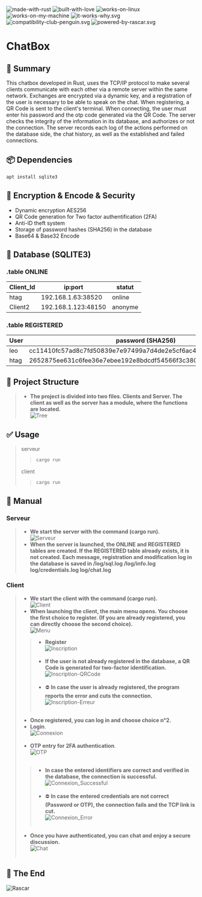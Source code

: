 ![made-with-rust](img/made-with-rust.svg?style=centerme)
![built-with-love](img/built-with-love.svg?style=centerme)
![works-on-linux](img/works-on-linux.svg?style=centerme)
![works-on-my-machine](img/works-on-my-machine.svg?style=centerme)
![it-works-why.svg](img/it-works-why.svg?style=centerme)
![compatibility-club-penguin.svg](img/compatibility-club-penguin.svg?style=centerme)
![powered-by-rascar.svg](img/powered-by-rascar.svg?style=centerme)

# ChatBox

## 🚩 Summary
This chatbox developed in Rust, uses the TCP/IP protocol to make several clients communicate with each other via a remote server within the same network. Exchanges are encrypted via a dynamic key, and a registration of the user is necessary to be able to speak on the chat. When registering, a QR Code is sent to the client's terminal. When connecting, the user must enter his password and the otp code generated via the QR Code. The server checks the integrity of the information in its database, and authorizes or not the connection. The server records each log of the actions performed on the database side, the chat history, as well as the established and failed connections.


## 📦 Dependencies
```bash
apt install sqlite3
```

## 🔐 Encryption & Encode & Security
- Dynamic encryption AES256
- QR Code generation for Two factor authentification (2FA)
- Anti-ID theft system
- Storage of password hashes (SHA256) in the database
- Base64 & Base32 Encode

## 🎨 Database (SQLITE3)
### .table ONLINE
| Client_Id |        ip:port        | statut  |
|-----------|-----------------------|---------|
|  htag     |  192.168.1.63:38520   | online  |
|  Client2  |  192.168.1.123:48150  | anonyme |

### .table REGISTERED
| User |                           password (SHA256)                              |      ip:port (last)     |    statut   |  online  |
|------|--------------------------------------------------------------------------|-------------------------|-------------|----------|
| leo  |     cc11410fc57ad8c7fd50839e7e97499a7d4de2e5cf6ac432ea848bbf6bcd1a67     |   192.168.1.63:38600    |     ko      |    ko    |
| htag |     2652875ee631c6fee36e7ebee192e8bdcdf54566f3c380e7bd3feb2adbc879e4     |   192.168.1.63:38520    |     ok      |    ok    |

## 🥡 Project Structure
> - **The project is divided into two files. Clients and Server. The client as well as the server has a module, where the functions are located.**<br>
![Tree](img/tree.png?style=centerme)

## ✅ Usage
> serveur
>>```bash
>>cargo run
>>```
> client
>>```bash
>>cargo run
>>```


## 📕 Manual

### Serveur
> - **We start the server with the command (cargo run).**<br>
![Serveur](img/serveur.png?style=centerme)
> - **When the server is launched, the ONLINE and REGISTERED tables are created. If the REGISTERED table already exists, it is not created. Each message, registration and modification log in the database is saved in /log/sql.log /log/info.log log/credentials.log log/chat.log**<br>

### Client
> - **We start the client with the command (cargo run).**<br>
![Client](img/client.png?style=centerme)
> - **When launching the client, the main menu opens. You choose the first choice to register. (If you are already registered, you can directly choose the second choice).**<br>
![Menu](img/menu.png?style=centerme)
>> - **Register**<br>
![Inscription](img/inscription.png?style=centerme)<br></br>
>> - **If the user is not already registered in the database, a QR Code is generated for two-factor identification.**<br>
![Inscription-QRCode](img/inscription_qrcode.png?style=centerme)<br></br>
>> - ⛔ **In case the user is already registered, the program reports the error and cuts the connection.**<br>
![Inscription-Erreur](img/inscription_erreur.png?style=centerme)<br></br>
> - **Once registered, you can log in and choose choice n°2.**
> - **Login**.<br>
![Connexion](img/connexion.png?style=centerme)<br></br>
> - **OTP entry for 2FA authentication**.<br>
![OTP](img/otp.png?style=centerme)<br></br>
>> - **In case the entered identifiers are correct and verified in the database, the connection is successful.**<br>
![Connexion_Successful](img/connexion_successful.png?style=centerme)<br></br>
>> - ⛔ **In case the entered credentials are not correct (Password or OTP), the connection fails and the TCP link is cut.**<br>
![Connexion_Error](img/connexion_error.png?style=centerme)<br></br>
> - **Once you have authenticated, you can chat and enjoy a secure discussion.**<br>
![Chat](img/chat.png?style=centerme)<br></br>

## 🏁 The End
![Rascar](img/rascar.png?style=centerme)
